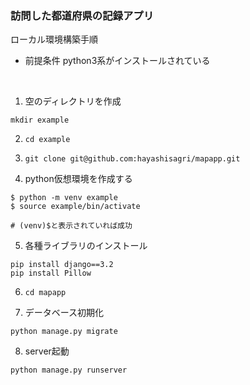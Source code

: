 ### 訪問した都道府県の記録アプリ

ローカル環境構築手順
- 前提条件
python3系がインストールされている
<br>

1. 空のディレクトリを作成
```
mkdir example
```

2. `cd example`

3. `git clone git@github.com:hayashisagri/mapapp.git`

4. python仮想環境を作成する
```
$ python -m venv example
$ source example/bin/activate

# (venv)$と表示されていれば成功
```

5. 各種ライブラリのインストール
```
pip install django==3.2
pip install Pillow
```
6. `cd mapapp`

7. データベース初期化
```
python manage.py migrate
```

8. server起動
```
python manage.py runserver
```
